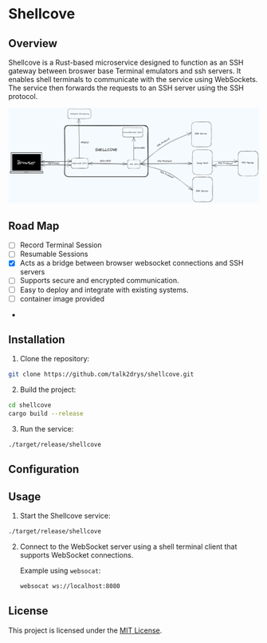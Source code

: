 # Shellcove

## Overview

Shellcove is a Rust-based microservice designed to function as an SSH gateway between broswer base 
Terminal emulators and ssh servers. It enables shell terminals to communicate with the service 
using WebSockets. The service then forwards the requests to an SSH server using the SSH protocol.

![Architecture](docs/images/shellcove_background.png)

## Road Map

- [ ] Record Terminal Session
- [ ] Resumable Sessions
- [x] Acts as a bridge between browser websocket connections and SSH servers
- [ ] Supports secure and encrypted communication.
- [ ] Easy to deploy and integrate with existing systems.
- [ ] container image provided
- 
<!-- - [ ] Lightweight and designed for high performance. -->

## Installation

1. Clone the repository:

```bash
git clone https://github.com/talk2drys/shellcove.git
```

2. Build the project:

```bash
cd shellcove
cargo build --release
```

3. Run the service:

```bash
./target/release/shellcove
```

## Configuration
[comment]: <> (add configuration details)


## Usage

1. Start the Shellcove service:

```bash
./target/release/shellcove
```

2. Connect to the WebSocket server using a shell terminal client that supports WebSocket connections.

   Example using `websocat`:

   ```bash
   websocat ws://localhost:8080
   ```

## License

This project is licensed under the [MIT License](LICENSE).
